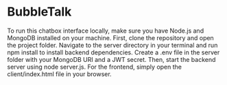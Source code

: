 # BubbleTalk

To run this chatbox interface locally, make sure you have Node.js and MongoDB installed on your machine. First, clone the repository and open the project folder. Navigate to the server directory in your terminal and run npm install to install backend dependencies. Create a .env file in the server folder with your MongoDB URI and a JWT secret. Then, start the backend server using node server.js. For the frontend, simply open the client/index.html file in your browser.
